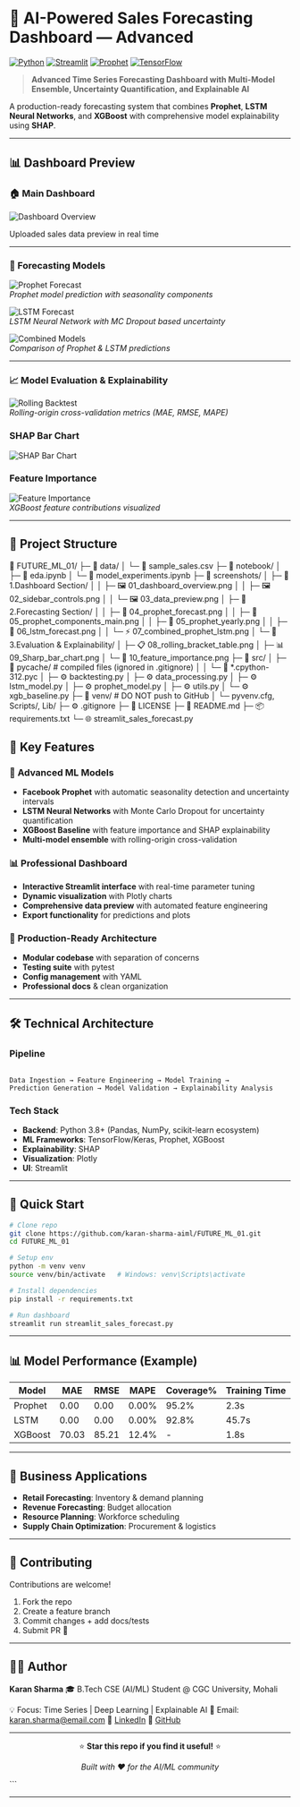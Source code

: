 # 🚀 AI-Powered Sales Forecasting Dashboard — Advanced

[![Python](https://img.shields.io/badge/Python-3.8+-blue.svg)](https://python.org)
[![Streamlit](https://img.shields.io/badge/Streamlit-1.28+-red.svg)](https://streamlit.io)
[![Prophet](https://img.shields.io/badge/Prophet-1.1+-green.svg)](https://facebook.github.io/prophet/)
[![TensorFlow](https://img.shields.io/badge/TensorFlow-2.12+-orange.svg)](https://tensorflow.org)

> **Advanced Time Series Forecasting Dashboard with Multi-Model Ensemble, Uncertainty Quantification, and Explainable AI**

A production-ready forecasting system that combines **Prophet**, **LSTM Neural Networks**, and **XGBoost** with comprehensive model explainability using **SHAP**.

---

## 📊 Dashboard Preview

### 🏠 Main Dashboard  

![Dashboard Overview](./screenshots/1.Dashbard%20section/01_dashbard_overview.png)

Uploaded sales data preview in real time

---

### 🔮 Forecasting Models  
![Prophet Forecast](screenshots/2.Forecasting%20Section/04_prophet_forecast.png)  
*Prophet model prediction with seasonality components*  

![LSTM Forecast](screenshots/2.Forecasting%20Section/06_lstm_forecast.png)  
*LSTM Neural Network with MC Dropout based uncertainty*  

![Combined Models](screenshots/2.Forecasting%20Section/07_combined_prophet_lstm.png)  
*Comparison of Prophet & LSTM predictions*

---

### 📈 Model Evaluation & Explainability  
![Rolling Backtest](screenshots/3.Evaluation%20&%20Explainability/08_rolling_bracket_table.png)  
*Rolling-origin cross-validation metrics (MAE, RMSE, MAPE)*  

###  SHAP Bar Chart  
![SHAP Bar Chart](./screenshots/3.Evaluation%20%26%20Explainability/09_Sharp_bar_chart.png)

### Feature Importance
![Feature Importance](screenshots/3.Evaluation%20&%20Explainability/10_feature_importance.png)  
*XGBoost feature contributions visualized*

---
## 📂 Project Structure

📂 FUTURE_ML_01/
├─ 📂 data/
│ └─ 📄 sample_sales.csv
├─ 📂 notebook/
│ ├─ 📓 eda.ipynb
│ └─ 📓 model_experiments.ipynb
├─ 📂 screenshots/
│ ├─ 📂 1.Dashboard Section/
│ │ ├─ 🖼️ 01_dashboard_overview.png
│ │ ├─ 🖼️ 02_sidebar_controls.png
│ │ └─ 🖼️ 03_data_preview.png
│ ├─ 📂 2.Forecasting Section/
│ │ ├─ 🔮 04_prophet_forecast.png
│ │ ├─ 📅 05_prophet_components_main.png
│ │ ├─ 📆 05_prophet_yearly.png
│ │ ├─ 🤖 06_lstm_forecast.png
│ │ └─ ⚡ 07_combined_prophet_lstm.png
│ └─ 📂 3.Evaluation & Explainability/
│ ├─ 📋 08_rolling_bracket_table.png
│ ├─ 📊 09_Sharp_bar_chart.png
│ └─ 🌟 10_feature_importance.png
├─ 📂 src/
│ ├─ 📂 pycache/ # compiled files (ignored in .gitignore)
│ │ └─ 📝 *.cpython-312.pyc
│ ├─ ⚙️ backtesting.py
│ ├─ ⚙️ data_processing.py
│ ├─ ⚙️ lstm_model.py
│ ├─ ⚙️ prophet_model.py
│ ├─ ⚙️ utils.py
│ └─ ⚙️ xgb_baseline.py
├─ 📂 venv/ # DO NOT push to GitHub
│ └─ pyvenv.cfg, Scripts/, Lib/
├─ ⚙️ .gitignore
├─ 📜 LICENSE
├─ 📘 README.md
├─ 📦 requirements.txt
└─ 🌐 streamlit_sales_forecast.py

## 🌟 Key Features

### 🔬 **Advanced ML Models**
- **Facebook Prophet** with automatic seasonality detection and uncertainty intervals
- **LSTM Neural Networks** with Monte Carlo Dropout for uncertainty quantification  
- **XGBoost Baseline** with feature importance and SHAP explainability
- **Multi-model ensemble** with rolling-origin cross-validation

### 📊 **Professional Dashboard**
- **Interactive Streamlit interface** with real-time parameter tuning
- **Dynamic visualization** with Plotly charts
- **Comprehensive data preview** with automated feature engineering
- **Export functionality** for predictions and plots

### 🎯 **Production-Ready Architecture**
- **Modular codebase** with separation of concerns
- **Testing suite** with pytest
- **Config management** with YAML
- **Professional docs** & clean organization

---

## 🛠️ Technical Architecture

### **Pipeline**
```

Data Ingestion → Feature Engineering → Model Training →
Prediction Generation → Model Validation → Explainability Analysis

````

### **Tech Stack**
- **Backend**: Python 3.8+ (Pandas, NumPy, scikit-learn ecosystem)
- **ML Frameworks**: TensorFlow/Keras, Prophet, XGBoost
- **Explainability**: SHAP
- **Visualization**: Plotly
- **UI**: Streamlit

---

## 🚀 Quick Start

```bash
# Clone repo
git clone https://github.com/karan-sharma-aiml/FUTURE_ML_01.git
cd FUTURE_ML_01

# Setup env
python -m venv venv
source venv/bin/activate   # Windows: venv\Scripts\activate

# Install dependencies
pip install -r requirements.txt

# Run dashboard
streamlit run streamlit_sales_forecast.py
````

---

## 📊 Model Performance (Example)

| Model   | MAE   | RMSE  | MAPE  | Coverage% | Training Time |
| ------- | ----- | ----- | ----- | --------- | ------------- |
| Prophet | 0.00  | 0.00  | 0.00% | 95.2%     | 2.3s          |
| LSTM    | 0.00  | 0.00  | 0.00% | 92.8%     | 45.7s         |
| XGBoost | 70.03 | 85.21 | 12.4% | -         | 1.8s          |

---

## 🎯 Business Applications

* **Retail Forecasting**: Inventory & demand planning
* **Revenue Forecasting**: Budget allocation
* **Resource Planning**: Workforce scheduling
* **Supply Chain Optimization**: Procurement & logistics

---

## 🤝 Contributing

Contributions are welcome!

1. Fork the repo
2. Create a feature branch
3. Commit changes + add docs/tests
4. Submit PR 🎉

---

## 👨‍💻 Author

**Karan Sharma**
🎓 B.Tech CSE (AI/ML) Student @ CGC University, Mohali

💡 Focus: Time Series | Deep Learning | Explainable AI
📧 Email: [karan.sharma@email.com](mailto:karan.sharma@email.com)
🔗 [LinkedIn](https://www.linkedin.com/in/karan-sharma-167957271)
🐙 [GitHub](https://github.com/karan-sharma-aiml)

---

<div align="center">

⭐ **Star this repo if you find it useful!** ⭐

*Built with ❤️ for the AI/ML community*

</div>
```

---

